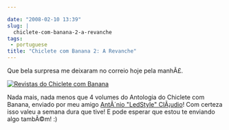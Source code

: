 ```yaml
---

date: "2008-02-10 13:39"
slug: |
  chiclete-com-banana-2-a-revanche
tags:
 - portuguese
title: "Chiclete com Banana 2: A Revanche"
---
```


Que bela surpresa me deixaram no correio hoje pela manhÃ£.

[![Revistas do Chiclete com
Banana](http://farm3.static.flickr.com/2089/2253630724_837e8ea388_o.jpg)](http://www.flickr.com/photos/ogmaciel/2253630724/)

Nada mais, nada menos que 4 volumes do Antologia do Chiclete com Banana,
enviado por meu amigo [AntÃ´nio "LedStyle"
ClÃ¡udio](http://ledstyle.tuxresources.org/)! Com certeza isso valeu a
semana dura que tive! E pode esperar que estou te enviando algo tambÃ©m!
:)
